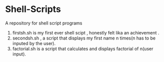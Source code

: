# Shell-Scripts
 A repository for shell script programs 
1) firstsh.sh is my first ever shell scipt , honestly felt lika an achievement .
2) secondsh.sh , a script that displays my first name n times(n has to be inputed by the user).
3) factorial.sh is a script that calculates and displays factorial of n(user input).

